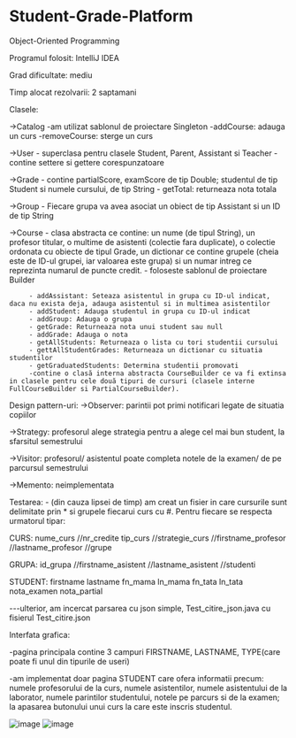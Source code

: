 # Student-Grade-Platform
Object-Oriented Programming

Programul folosit: IntelliJ IDEA

Grad dificultate: mediu

Timp alocat rezolvarii: 2 saptamani

Clasele:

->Catalog -am utilizat sablonul de proiectare Singleton
          -addCourse: adauga un curs
          -removeCourse: sterge un curs
          
->User - superclasa pentru clasele Student, Parent, Assistant si Teacher
       - contine settere si gettere corespunzatoare
       
->Grade - contine partialScore, examScore de tip Double; studentul de tip Student si numele cursului, de tip String
        - getTotal: returneaza nota totala
        
->Group - Fiecare grupa va avea asociat un obiect de tip Assistant si un ID de tip String

->Course - clasa abstracta ce contine: un nume (de tipul String), un profesor
titular, o multime de asistenti (colectie fara duplicate), o colectie ordonata cu obiecte de tipul Grade, un dictionar ce contine grupele (cheia este de ID-ul grupei, iar valoarea este grupa) si un numar intreg ce reprezinta numarul de puncte credit.
         - foloseste sablonul de proiectare Builder
         
         - addAssistant: Seteaza asistentul in grupa cu ID-ul indicat, daca nu exista deja, adauga asistentul si in multimea asistentilor
         - addStudent: Adauga studentul in grupa cu ID-ul indicat
         - addGroup: Adauga o grupa
         - getGrade: Returneaza nota unui student sau null
         - addGrade: Adauga o nota
         - getAllStudents: Returneaza o lista cu tori studentii cursului
         - gettAllStudentGrades: Returneaza un dictionar cu situatia studentilor
         - getGraduatedStudents: Determina studentii promovati
         -contine o clasă interna abstracta CourseBuilder ce va fi extinsa in clasele pentru cele două tipuri de cursuri (clasele interne FullCourseBuilder si PartialCourseBuilder).
       
       
Design pattern-uri:
->Observer: parintii pot primi notificari legate de situatia copiilor

->Strategy: profesorul alege strategia pentru a alege cel mai bun student, la sfarsitul semestrului

->Visitor: profesorul/ asistentul poate completa notele de la examen/ de pe parcursul semestrului

->Memento: neimplementata


Testarea: - (din cauza lipsei de timp) am creat un fisier in care cursurile sunt delimitate prin * si grupele fiecarui curs cu #. Pentru fiecare se respecta urmatorul tipar:

CURS: nume_curs //nr_credite tip_curs //strategie_curs //firstname_profesor //lastname_profesor //grupe

GRUPA: id_grupa //firstname_asistent //lastname_asistent //studenti

STUDENT: firstname lastname fn_mama ln_mama fn_tata ln_tata nota_examen nota_partial

---ulterior, am incercat parsarea cu json simple, Test_citire_json.java cu fisierul Test_citire.json

Interfata grafica:

-pagina principala contine 3 campuri FIRSTNAME, LASTNAME, TYPE(care poate fi unul din tipurile de useri)

-am implementat doar pagina STUDENT care ofera informatii precum: numele profesorului de la curs, numele asistentilor, numele asistentului de la laborator, numele parintilor studentului, notele pe parcurs si de la examen; la apasarea butonului unui curs la care este inscris studentul. 

![image](https://user-images.githubusercontent.com/94400419/222975029-2adc6083-9806-433d-888d-b1b98e2f71ff.png)
![image](https://user-images.githubusercontent.com/94400419/222975040-9d33792a-a578-4a4b-9d9e-1b2d2948d7f8.png)




